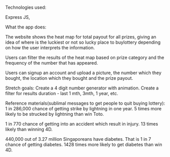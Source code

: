 
Technologies used:

Express JS, 

What the app does: 

The website shows the heat map for total payout for all prizes, giving an idea of where is the luckiest or 
not so lucky place to buylottery depending on how the user interprets the information.

Users can filter the results of the heat map based on prize category and the frequency of the number that has appeared.

Users can signup an account and upload a picture, the number which they bought, the location which they bought and the prize payout.


Stretch goals:
Create a 4 digit number generator with animation.
Create a filter for results duration - last 1 mth, 3mth, 1 year, etc.



Reference materials(sublimal messages to get people to quit buying lottery):
1 in 286,000 chance of getting strike by lightning in one year. 5 times more likely to be strucked by lightning than win Toto.

1 in 770 chance of getting into an accident which result in injury. 13 times likely than winning 4D.

440,000 out of 3.27 million Singaporeans have diabetes. That is 1 in 7 chance of getting diabetes. 1428 times more likely to get diabetes than win 4D.